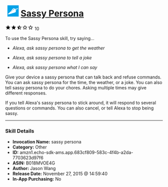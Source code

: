 # &nbsp;<img src="skill_icon" alt="Sassy Persona icon" width="36"> [Sassy Persona](http://alexa.amazon.com/#skills/amzn1.echo-sdk-ams.app.683cf809-583c-4f4b-a2da-7703623d97f6)
![2.6 stars](../../images/ic_star_black_18dp_1x.png)![2.6 stars](../../images/ic_star_black_18dp_1x.png)![2.6 stars](../../images/ic_star_half_black_18dp_1x.png)![2.6 stars](../../images/ic_star_border_black_18dp_1x.png)![2.6 stars](../../images/ic_star_border_black_18dp_1x.png) 10

To use the Sassy Persona skill, try saying...

* *Alexa, ask sassy persona to get the weather*

* *Alexa, ask sassy persona to tell a joke*

* *Alexa, ask sassy persona what I can say*

Give your device a sassy persona that can talk back and refuse commands.  You can ask sassy persona for the time, the weather, or a joke.  You can also tell sassy persona to do your chores.  Asking multiple times may give different responses.

If you tell Alexa's sassy persona to stick around, it will respond to several questions or commands.  You can also cancel, or tell Alexa to stop being sassy.

***

### Skill Details

* **Invocation Name:** sassy persona
* **Category:** Other
* **ID:** amzn1.echo-sdk-ams.app.683cf809-583c-4f4b-a2da-7703623d97f6
* **ASIN:** B018MVOE4G
* **Author:** Jason Wang
* **Release Date:** November 27, 2015 @ 14:59:40
* **In-App Purchasing:** No
